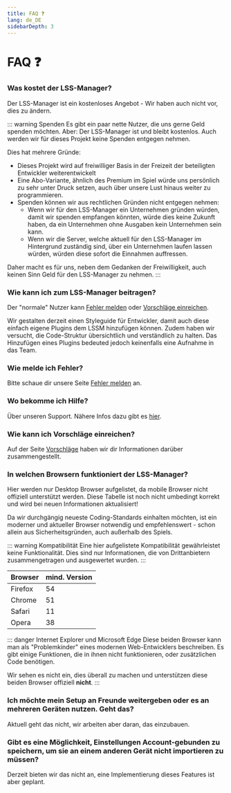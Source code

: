 ```yaml
---
title: FAQ ❓
lang: de_DE
sidebarDepth: 3
---
```


# FAQ ❓

### Was kostet der LSS-Manager?
Der LSS-Manager ist ein kostenloses Angebot - Wir haben auch nicht vor, dies zu ändern.

::: warning Spenden
Es gibt ein paar nette Nutzer, die uns gerne Geld spenden möchten. Aber: Der LSS-Manager ist und bleibt kostenlos. Auch werden wir für dieses Projekt keine Spenden entgegen nehmen.

Dies hat mehrere Gründe:

* Dieses Projekt wird auf freiwilliger Basis in der Freizeit der beteiligten Entwickler weiterentwickelt
* Eine Abo-Variante, ähnlich des Premium im Spiel würde uns persönlich zu sehr unter Druck setzen, auch über unsere Lust hinaus weiter zu programmieren.
* Spenden können wir aus rechtlichen Gründen nicht entgegen nehmen:
    * Wenn wir für den LSS-Manager ein Unternehmen gründen würden, damit wir spenden empfangen könnten, würde dies keine Zukunft haben, da ein Unternehmen ohne Ausgaben kein Unternehmen sein kann.
    * Wenn wir die Server, welche aktuell für den LSS-Manager im Hintergrund zuständig sind, über ein Unternehmen laufen lassen würden, würden diese sofort die Einnahmen auffressen.

Daher macht es für uns, neben dem Gedanken der Freiwilligkeit, auch keinen Sinn Geld für den LSS-Manager zu nehmen.
:::

### Wie kann ich zum LSS-Manager beitragen?
Der "normale" Nutzer kann [Fehler melden][error] oder [Vorschläge einreichen][suggestions].

Wir gestalten derzeit einen Styleguide für Entwickler, damit auch diese einfach eigene Plugins dem LSSM hinzufügen können. Zudem haben wir versucht, die Code-Struktur übersichtlich und verständlich zu halten. Das Hinzufügen eines Plugins bedeuted jedoch keinenfalls eine Aufnahme in das Team.

### Wie melde ich Fehler?
Bitte schaue dir unsere Seite [Fehler melden][error] an.

### Wo bekomme ich Hilfe?
Über unseren Support. Nähere Infos dazu gibt es [hier][support].

### Wie kann ich Vorschläge einreichen?
Auf der Seite [Vorschläge][suggestions] haben wir dir Informationen darüber zusammengestellt.

### In welchen Browsern funktioniert der LSS-Manager?
Hier werden nur Desktop Browser aufgelistet, da mobile Browser nicht offiziell unterstützt werden.
Diese Tabelle ist noch nicht umbedingt korrekt und wird bei neuen Informationen aktualisiert!

Da wir durchgängig neueste Coding-Standards einhalten möchten, ist ein moderner und aktueller Browser notwendig und empfehlenswert - schon allein aus Sicherheitsgründen, auch außerhalb des Spiels.

::: warning Kompatibilität
Eine hier aufgelistete Kompatibilität gewährleistet keine Funktionalität. Dies sind nur Informationen, die von Drittanbietern zusammengetragen und ausgewertet wurden.
:::

Browser | mind. Version
--------|--------
Firefox | 54
Chrome  | 51
Safari  | 11
Opera   | 38

::: danger Internet Explorer und Microsoft Edge
Diese beiden Browser kann man als "Problemkinder" eines modernen Web-Entwicklers beschreiben. Es gibt einige Funktionen, die in ihnen nicht funktionieren, oder zusätzlichen Code benötigen.

Wir sehen es nicht ein, dies überall zu machen und unterstützen diese beiden Browser offiziell **nicht**.
:::

### Ich möchte mein Setup an Freunde weitergeben oder es an mehreren Geräten nutzen. Geht das?
Aktuell geht das nicht, wir arbeiten aber daran, das einzubauen.

### Gibt es eine Möglichkeit, Einstellungen Account-gebunden zu speichern, um sie an einem anderen Gerät nicht importieren zu müssen?
Derzeit bieten wir das nicht an, eine Implementierung dieses Features ist aber geplant.


[support]: support.md
[error]: error_report.md
[suggestions]: suggestions.md
